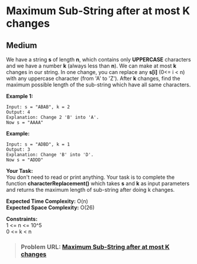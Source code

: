 # **Maximum Sub-String after at most K changes**

## **Medium**

We have a string **s** of length **n**, which contains only **UPPERCASE** characters and we have a number **k** (always less than **n**). We can make at most **k** changes in our string. In one change, you can replace any **s\[i\]** (0&lt;= i &lt; n) with any uppercase character (from 'A' to 'Z'). After **k** changes, find the maximum possible length of the sub-string which have all same characters.

**Example 1:**

```
Input: s = "ABAB", k = 2
Output: 4
Explanation: Change 2 'B' into 'A'.
Now s = "AAAA"

```

**Example:**

```
Input: s = "ADBD", k = 1
Output: 3
Explanation: Change 'B' into 'D'.
Now s = "ADDD"

```

**Your Task:**  
You don't need to read or print anything. Your task is to complete the function **characterReplacement()** which takes **s** and **k** as input parameters and returns the maximum length of sub-string after doing k changes.

**Expected Time Complexity:** O(n)  
**Expected Space Complexity:** O(26)

**Constraints:**  
1 &lt;= n &lt;= 10^5  
0 &lt;= k &lt; n

> ### **Problem URL: [Maximum Sub-String after at most K changes](https://practice.geeksforgeeks.org/problems/maximum-sub-string-after-at-most-k-changes3220/1)**
